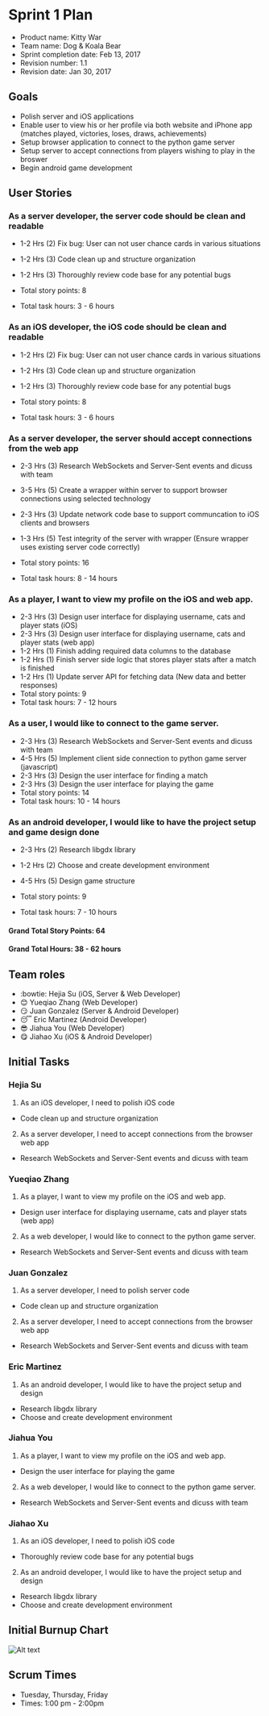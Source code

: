 # Sprint 1 Plan

* Product name: Kitty War
* Team name: Dog & Koala Bear
* Sprint completion date: Feb 13, 2017
* Revision number: 1.1
* Revision date: Jan 30, 2017

## Goals

* Polish server and iOS applications
* Enable user to view his or her profile via both website and iPhone app
  (matches played, victories, loses, draws, achievements)
* Setup browser application to connect to the python game server
* Setup server to accept connections from players wishing to play in the broswer
* Begin android game development

## User Stories

### As a server developer, the server code should be clean and readable

* 1-2 Hrs (2) Fix bug: User can not user chance cards in various situations
* 1-2 Hrs (3) Code clean up and structure organization
* 1-2 Hrs (3) Thoroughly review code base for any potential bugs

* Total story points: 8
* Total task hours: 3 - 6 hours

### As an iOS developer, the iOS code should be clean and readable

* 1-2 Hrs (2) Fix bug: User can not user chance cards in various situations
* 1-2 Hrs (3) Code clean up and structure organization
* 1-2 Hrs (3) Thoroughly review code base for any potential bugs

* Total story points: 8
* Total task hours: 3 - 6 hours

### As a server developer, the server should accept connections from the web app

* 2-3 Hrs (3) Research WebSockets and Server-Sent events and dicuss with team
* 3-5 Hrs (5) Create a wrapper within server to support browser connections using selected technology
* 2-3 Hrs (3) Update network code base to support communcation to iOS clients and browsers
* 1-3 Hrs (5) Test integrity of the server with wrapper (Ensure wrapper uses existing server code correctly)

* Total story points: 16
* Total task hours: 8 - 14 hours

### As a player, I want to view my profile on the iOS and web app.

* 2-3 Hrs (3) Design user interface for displaying username, cats and player stats (iOS)
* 2-3 Hrs (3) Design user interface for displaying username, cats and player stats (web app)
* 1-2 Hrs (1) Finish adding required data columns to the database
* 1-2 Hrs (1) Finish server side logic that stores player stats after a match is finished
* 1-2 Hrs (1) Update server API for fetching data (New data and better responses)
* Total story points: 9
* Total task hours: 7 - 12 hours

### As a user, I would like to connect to the game server.

* 2-3 Hrs (3) Research WebSockets and Server-Sent events and dicuss with team
* 4-5 Hrs (5) Implement client side connection to python game server (javascript)
* 2-3 Hrs (3) Design the user interface for finding a match
* 2-3 Hrs (3) Design the user interface for playing the game
* Total story points: 14
* Total task hours: 10 - 14 hours

### As an android developer, I would like to have the project setup and game design done

* 2-3 Hrs (2) Research libgdx library
* 1-2 Hrs (2) Choose and create development environment
* 4-5 Hrs (5) Design game structure

* Total story points: 9
* Total task hours: 7 - 10 hours

#### Grand Total Story Points: 64
#### Grand Total Hours: 38 - 62 hours

## Team roles

* :bowtie: Hejia Su (iOS, Server & Web Developer)
* :blush: Yueqiao Zhang (Web Developer)
* :smirk: Juan Gonzalez (Server & Android Developer)
* :sleeping: Eric Martinez (Android Developer)
* :sunglasses: Jiahua You (Web Developer)
* :yum: Jiahao Xu (iOS & Android Developer)

## Initial Tasks

### Hejia Su
1. As an iOS developer, I need to polish iOS code
  * Code clean up and structure organization
2. As a server developer, I need to accept connections from the browser web app
  * Research WebSockets and Server-Sent events and dicuss with team

### Yueqiao Zhang
1. As a player, I want to view my profile on the iOS and web app.
  * Design user interface for displaying username, cats and player stats (web app)
2. As a web developer, I would like to connect to the python game server.
  * Research WebSockets and Server-Sent events and dicuss with team

### Juan Gonzalez
1. As a server developer, I need to polish server code
  * Code clean up and structure organization
2. As a server developer, I need to accept connections from the browser web app
  * Research WebSockets and Server-Sent events and dicuss with team

### Eric Martinez
1. As an android developer, I would like to have the project setup and design
  * Research libgdx library
  * Choose and create development environment

### Jiahua You
1. As a player, I want to view my profile on the iOS and web app.
  * Design the user interface for playing the game
2. As a web developer, I would like to connect to the python game server.
  * Research WebSockets and Server-Sent events and dicuss with team

### Jiahao Xu
1. As an iOS developer, I need to polish iOS code
  * Thoroughly review code base for any potential bugs
2. As an android developer, I would like to have the project setup and design
  * Research libgdx library
  * Choose and create development environment

## Initial Burnup Chart
![Alt text](https://docs.google.com/spreadsheets/d/1kNPbQodJxOnd6jVTh3zl9beclvVPsqdVMUASm1itPx4/pubchart?oid=1620622129&format=image "Burnup Chart")

## Scrum Times

* Tuesday, Thursday, Friday
* Times: 1:00 pm - 2:00pm

